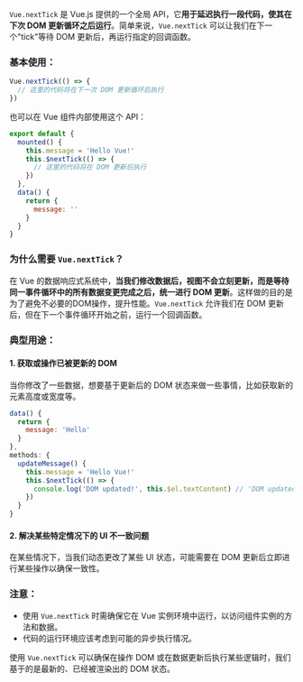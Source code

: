 `Vue.nextTick` 是 Vue.js 提供的一个全局 API，它**用于延迟执行一段代码，使其在下次 DOM 更新循环之后运行**。简单来说，`Vue.nextTick` 可以让我们在下一个"tick"等待 DOM 更新后，再运行指定的回调函数。

### 基本使用：

```javascript
Vue.nextTick(() => {
  // 这里的代码将在下一次 DOM 更新循环后执行
})
```

也可以在 Vue 组件内部使用这个 API：

```javascript
export default {
  mounted() {
    this.message = 'Hello Vue!'
    this.$nextTick(() => {
      // 这里的代码将在 DOM 更新后执行
    })
  },
  data() {
    return {
      message: ''
    }
  }
}
```

### 为什么需要 `Vue.nextTick`？

在 Vue 的数据响应式系统中，**当我们修改数据后，视图不会立刻更新，而是等待同一事件循环中的所有数据变更完成之后，统一进行 DOM 更新**。这样做的目的是为了避免不必要的DOM操作，提升性能。`Vue.nextTick` 允许我们在 DOM 更新后，但在下一个事件循环开始之前，运行一个回调函数。

### 典型用途：

#### 1. 获取或操作已被更新的 DOM 

当你修改了一些数据，想要基于更新后的 DOM 状态来做一些事情，比如获取新的元素高度或宽度等。

```javascript
data() {
  return {
    message: 'Hello'
  }
},
methods: {
  updateMessage() {
    this.message = 'Hello Vue!'
    this.$nextTick(() => {
      console.log('DOM updated!', this.$el.textContent) // 'DOM updated! Hello Vue!'
    })
  }
}
```

#### 2. 解决某些特定情况下的 UI 不一致问题

在某些情况下，当我们动态更改了某些 UI 状态，可能需要在 DOM 更新后立即进行某些操作以确保一致性。

### 注意：

- 使用 `Vue.nextTick` 时需确保它在 Vue 实例环境中运行，以访问组件实例的方法和数据。
- 代码的运行环境应该考虑到可能的异步执行情况。

使用 `Vue.nextTick` 可以确保在操作 DOM 或在数据更新后执行某些逻辑时，我们基于的是最新的、已经被渲染出的 DOM 状态。